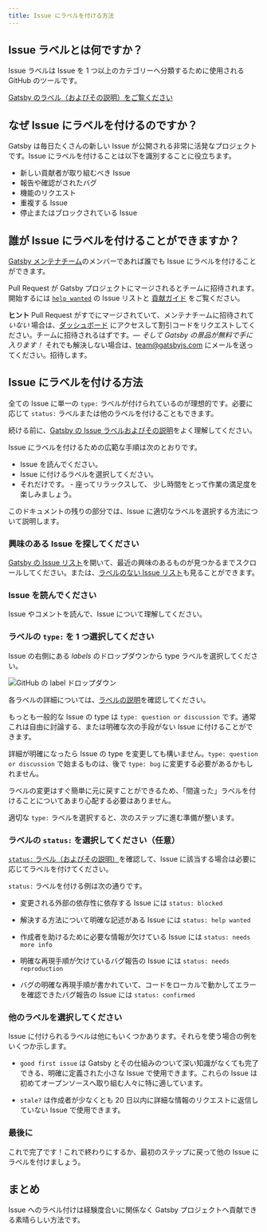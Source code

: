 ```yaml
---
title: Issue にラベルを付ける方法
---
```


## Issue ラベルとは何ですか？

Issue ラベルは Issue を 1 つ以上のカテゴリーへ分類するために使用される GitHub のツールです。

[Gatsby のラベル（およびその説明）をご覧ください](https://github.com/gatsbyjs/gatsby/issues/labels)

## なぜ Issue にラベルを付けるのですか？

Gatsby は毎日たくさんの新しい Issue が公開される非常に活発なプロジェクトです。Issue にラベルを付けることは以下を識別することに役立ちます。

- 新しい貢献者が取り組むべき Issue
- 報告や確認がされたバグ
- 機能のリクエスト
- 重複する Issue
- 停止またはブロックされている Issue

## 誰が Issue にラベルを付けることができますか？

[Gatsby メンテナチーム](https://github.com/orgs/gatsbyjs/teams/maintainers)のメンバーであれば誰でも Issue にラベルを付けることができます。

Pull Request が Gatsby プロジェクトにマージされるとチームに招待されます。開始するには [`help wanted`](https://github.com/gatsbyjs/gatsby/labels/%F0%9F%93%8D%20status%3A%20help%20wanted) の Issue リストと [貢献ガイド](/contributing/how-to-contribute/) をご覧ください。

**ヒント** Pull Request がすでにマージされていて、メンテナチームに招待されて _いない_ 場合は、[ダッシュボード](https://store.gatsbyjs.org/) にアクセスして割引コードをリクエストしてください。チームに招待されるはずです。— _そして Gatsby の景品が無料で手に入ります！_ それでも解決しない場合は、team@gatsbyjs.com にメールを送ってください。招待します。

## Issue にラベルを付ける方法

全ての Issue に単一の `type:` ラベルが付けられているのが理想的です。必要に応じて `status:` ラベルまたは他のラベルを付けることもできます。

続ける前に、[Gatsby の Issue ラベルおよびその説明](https://github.com/gatsbyjs/gatsby/issues/labels)をよく理解してください。

Issue にラベルを付けるための広範な手順は次のとおりです。

- Issue を読んでください。
- Issue に付けるラベルを選択してください。
- それだけです。 - 座ってリラックスして、 少し時間をとって作業の満足度を楽しみましょう。

このドキュメントの残りの部分では、Issue に適切なラベルを選択する方法について説明します。

### 興味のある Issue を探してください

[Gatsby の Issue リスト](https://github.com/gatsbyjs/gatsby/issues)を開いて、最近の興味のあるものが見つかるまでスクロールしてください。または、[ラベルのない Issue リスト](https://github.com/gatsbyjs/gatsby/issues?q=is%3Aopen+is%3Aissue+no%3Alabel)も見ることができます。

### Issue を読んでください

Issue やコメントを読んで、Issue について理解してください。

### ラベルの `type:` を 1 つ選択してください

Issue の右側にある _labels_ のドロップダウンから type ラベルを選択してください。

![GitHub の label ドロップダウン](./images/github-label-list.png)

各ラベルの詳細については、[ラベルの説明](https://github.com/gatsbyjs/gatsby/issues/labels)を確認してください。

もっとも一般的な Issue の type は `type: question or discussion` です。通常これは自由に討論する、または明確な次の手段がない Issue に付けることができます。

詳細が明確になったら Issue の type を変更しても構いません。`type: question or discussion` で始まるものは、後で `type: bug` に変更する必要があるかもしれません。

ラベルの変更はすぐ簡単に元に戻すことができるため、「間違った」ラベルを付けることについてあまり心配する必要はありません。

適切な `type:` ラベルを選択すると、次のステップに進む準備が整います。

### ラベルの `status:` を選択してください（任意）

[`status:` ラベル（およびその説明）](https://github.com/gatsbyjs/gatsby/issues/labels)を確認して、Issue に該当する場合は必要に応じてラベルを付けてください。

`status:` ラベルを付ける例は次の通りです。

- 変更される外部の依存性に依存する Issue には `status: blocked`

- 解決する方法について明確な記述がある Issue には `status: help wanted`

- 作成者を助けるために必要な情報が欠けている Issue には `status: needs more info`

- 明確な再現手順が欠けているバグ報告の Issue には `status: needs reproduction`

- バグの明確な再現手順が書かれていて、コードをローカルで動かしてエラーを確認できたバグ報告の Issue には `status: confirmed`

### 他のラベルを選択してください

Issue に付けられるラベルは他にもいくつかあります。それらを使う場合の例をいくつか示します。

- `good first issue` は Gatsby とその仕組みのついて深い知識がなくても完了できる、明確に定義された小さな Issue で使用できます。これらの Issue は初めてオープンソースへ取り組む人々に特に適しています。

- `stale?` は作成者が少なくとも 20 日以内に詳細な情報のリクエストに返信していない Issue で使用できます。

### 最後に

これで完了です！これで終わりにするか、最初のステップに戻って他の Issue にラベルを付けましょう。

## まとめ

Issue へのラベル付けは経験度合いに関係なく Gatsby プロジェクトへ貢献できる素晴らしい方法です。
